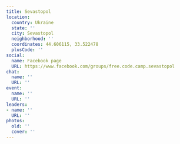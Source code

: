 ```yaml
---
title: Sevastopol
location:
  country: Ukraine
  state: ''
  city: Sevastopol
  neighborhood: ''
  coordinates: 44.606115, 33.522478
  plusCode: ''
social:
  name: Facebook page
  URL: https://www.facebook.com/groups/free.code.camp.sevastopol
chat:
  name: ''
  URL: ''
event:
  name: ''
  URL: ''
leaders:
- name: ''
  URL: ''
photos:
  old: ''
  cover: ''
---
```


